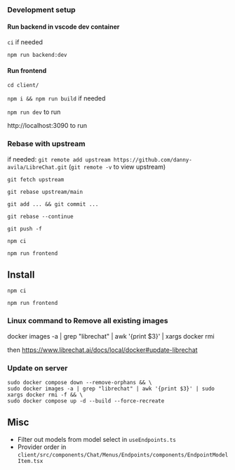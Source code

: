 

### Development setup
#### Run backend in vscode dev container
`ci` if needed

`npm run backend:dev`

#### Run frontend
`cd client/`

`npm i && npm run build` if needed

`npm run dev` to run

http://localhost:3090 to run


### Rebase with upstream
if needed: `git remote add upstream https://github.com/danny-avila/LibreChat.git` (`git remote -v` to view upstream)

`git fetch upstream` 

`git rebase upstream/main`

`git add ... && git commit ...`

`git rebase --continue`

`git push -f`

`npm ci`

`npm run frontend`


## Install

`npm ci`

`npm run frontend`


### Linux command to Remove all existing images
docker images -a | grep "librechat" | awk '{print $3}' | xargs docker rmi

then https://www.librechat.ai/docs/local/docker#update-librechat


### Update on server
```
sudo docker compose down --remove-orphans && \
sudo docker images -a | grep "librechat" | awk '{print $3}' | sudo xargs docker rmi -f && \
sudo docker compose up -d --build --force-recreate
```



## Misc
* Filter out models from model select in `useEndpoints.ts`
* Provider order in `client/src/components/Chat/Menus/Endpoints/components/EndpointModelItem.tsx`
